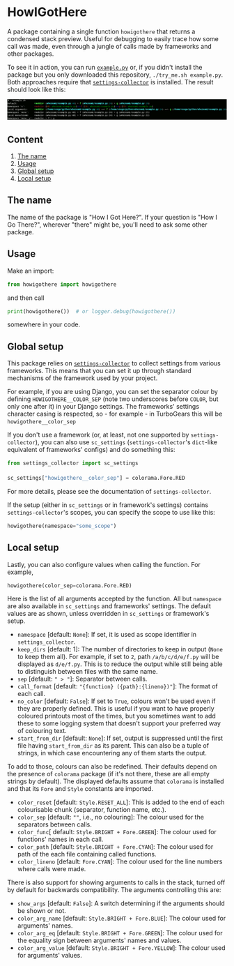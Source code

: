 # HowIGotHere

A package containing a single function `howigothere` that returns a condensed
stack preview. Useful for debugging to easily trace how some call was made,
even through a jungle of calls made by frameworks and other packages.

To see it in action, you can run
[`example.py`](https://github.com/vsego/howigothere/blob/master/example.py) or,
if you didn't install the package but you only downloaded this repository,
`./try_me.sh example.py`. Both approaches require that
[`settings-collector`](https://pypi.org/project/settings-collector/) is
installed. The result should look like this:

![Screenshot](https://raw.githubusercontent.com/vsego/howigothere/master/images/example.png)

## Content

1. [The name](#the-name)
2. [Usage](#usage)
3. [Global setup](#global-setup)
4. [Local setup](#local-setup)

## The name

The name of the package is "How I Got Here?". If your question is "How I Go
There?", wherever "there" might be, you'll need to ask some other package.

## Usage

Make an import:
```python
from howigothere import howigothere
```
and then call
```python
print(howigothere())  # or logger.debug(howigothere())
```
somewhere in your code.

## Global setup

This package relies on
[`settings-collector`](https://pypi.org/project/settings-collector/) to collect
settings from various frameworks. This means that you can set it up through
standard mechanisms of the framework used by your project.

For example, if you are using Django, you can set the separator colour by
defining `HOWIGOTHERE__COLOR_SEP` (note two underscores before `COLOR`, but
only one after it) in your Django settings. The frameworks' settings character
casing is respected, so - for example - in TurboGears this will be
`howigothere__color_sep`

If you don't use a framework (or, at least, not one supported by
`settings-collector`), you can also use `sc_settings` (`settings-collector`'s
`dict`-like equivalent of frameworks' configs) and do something this:
```python
from settings_collector import sc_settings

sc_settings["howigothere__color_sep"] = colorama.Fore.RED
```

For more details, please see the documentation of `settings-collector`.

If the setup (either in `sc_settings` or in framework's settings) contains
`settings-collector`'s scopes, you can specify the scope to use like this:
```python
howigothere(namespace="some_scope")
```

## Local setup

Lastly, you can also configure values when calling the function. For example,
```python
howigothere(color_sep=colorama.Fore.RED)
```

Here is the list of all arguments accepted by the function. All but `namespace`
are also available in `sc_settings` and frameworks' settings. The default
values are as shown, unless overridden in `sc_settings` or framework's setup.

* `namespace` [default: `None`]: If set, it is used as scope identifier in
  `settings_collector`.
* `keep_dirs` [default: 1]: The number of directories to keep in output (`None`
  to keep them all). For example, if set to `2`, path `/a/b/c/d/e/f.py` will be
  displayed as `d/e/f.py`. This is to reduce the output while still being able
  to distinguish between files with the same name.
* `sep` [default: `" > "`]: Separator between calls.
* `call_format` [default: `"{function} ({path}:{lineno})"`]: The format of each
  call.
* `no_color` [default: `False`]: If set to `True`, colours won't be used even
  if they are properly defined. This is useful if you want to have properly
  coloured printouts most of the times, but you sometimes want to add these to
  some logging system that doesn't support your preferred way of colouring
  text.
* `start_from_dir` [default: `None`]: If set, output is suppressed until the
  first file having `start_from_dir` as its parent. This can also be a tuple of
  strings, in which case encountering any of them starts the output.

To add to those, colours can also be redefined. Their defaults depend on the
presence of `colorama` package (if it's not there, these are all empty strings
by default). The displayed defaults assume that `colorama` is installed and
that its `Fore` and `Style` constants are imported.

* `color_reset` [default: `Style.RESET_ALL`]: This is added to the end of each
  colourisable chunk (separator, function name, etc.).
* `color_sep` [default: `""`, i.e., no colouring]: The colour used for the
  separators between calls.
* `color_func`[ default: `Style.BRIGHT + Fore.GREEN`]: The colour used for
  functions' names in each call.
* `color_path` [default: `Style.BRIGHT + Fore.CYAN`]: The colour used for path
  of the each file containing called functions.
* `color_lineno` [default: `Fore.CYAN`]: The colour used for the line numbers
  where calls were made.

There is also support for showing arguments to calls in the stack, turned off
by default for backwards compatibility. The arguments controlling this are:

* `show_args` [default: `False`]: A switch determining if the arguments should
  be shown or not.
* `color_arg_name` [default: `Style.BRIGHT + Fore.BLUE`]: The colour used for
  arguments' names.
* `color_arg_eq` [default: `Style.BRIGHT + Fore.GREEN`]: The colour used for
  the equality sign between arguments' names and values.
* `color_arg_value` [default: `Style.BRIGHT + Fore.YELLOW`]: The colour used
  for arguments' values.

